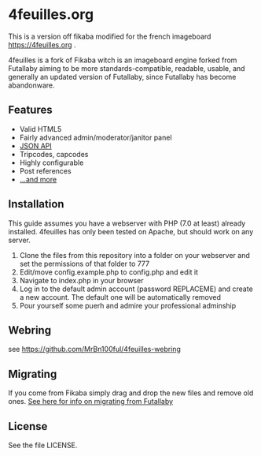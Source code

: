 # 4feuilles.org

This is a version off fikaba modified for the french imageboard https://4feuilles.org .

4feuilles is a fork of Fikaba witch is an imageboard engine forked from Futallaby aiming to be more standards-compatible, readable, usable, and generally an updated version of Futallaby, since Futallaby has become abandonware.

## Features
* Valid HTML5
* Fairly advanced admin/moderator/janitor panel
* [JSON API](https://github.com/mrbn100ful/fikaba/blob/master/docs/api.md)
* Tripcodes, capcodes
* Highly configurable
* Post references
* [...and more](https://github.com/mrbn100ful/fikaba/blob/master/docs/features.md)

## Installation
This guide assumes you have a webserver with PHP (7.0 at least) already installed. 4feuilles has only been tested on Apache, but should work on any server.

1. Clone the files from this repository into a folder on your webserver and set the permissions of that folder to 777
2. Edit/move config.example.php to config.php and edit it
4. Navigate to index.php in your browser
5. Log in to the default admin account (password REPLACEME) and create a new account. The default one will be automatically removed
6. Pour yourself some puerh and admire your professional adminship

## Webring

see https://github.com/MrBn100ful/4feuilles-webring

## Migrating
If you come from Fikaba simply drag and drop the new files and remove old ones.
[See here for info on migrating from Futallaby](https://github.com/mrbn100ful/4feuilles/blob/master/docs/migrate.md)

## License
See the file LICENSE.


